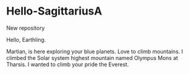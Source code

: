 # Hello-SagittariusA
New repository

Hello, Earthling.

Martian, is here exploring your blue planets. Love to climb mountains. 
I climbed the Solar system highest mountain named Olympus Mons at Tharsis. 
I wanted to climb your pride the Everest. 

